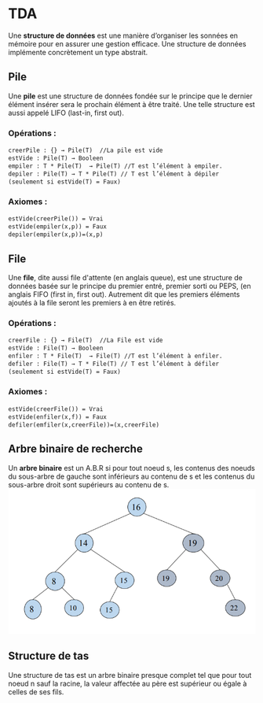 # TDA

Une **structure de données** est une manière d’organiser les sonnées en mémoire pour en assurer une gestion efficace. Une structure de données implémente concrètement un type abstrait. 

## Pile
Une **pile** est une structure de données fondée sur le principe que le dernier élément insérer sera le prochain élément à être traité. Une telle structure est aussi appelé LIFO (last-in, first out).
### Opérations : 
	creerPile : {} → Pile(T)  //La pile est vide
	estVide : Pile(T) → Booleen
	empiler : T * Pile(T)  → Pile(T) //T est l’élément à empiler. 
	depiler : Pile(T) → T * Pile(T) // T est l’élément à dépiler (seulement si estVide(T) = Faux)
### Axiomes : 
	estVide(creerPile()) = Vrai
	estVide(empiler(x,p)) = Faux
	depiler(empiler(x,p))=(x,p)

 
## File
Une	**file**, dite	aussi file d'attente	(en	anglais	queue),	est	une	structure	de données basée	sur	le	principe	du	premier	entré,	 premier	sorti	ou	PEPS,	(en	anglais	FIFO	(first	in,	first	out).	Autrement	 dit	que	les	premiers éléments ajoutés	à	la file	seront	les	premiers	à	en	être	retirés.
### Opérations : 
	creerFile : {} → File(T)  //La File est vide
	estVide : File(T) → Booleen
	enfiler : T * File(T)  → File(T) //T est l’élément à enfiler. 
	defiler : File(T) → T * File(T) // T est l’élément à défiler (seulement si estVide(T) = Faux)
### Axiomes : 
	estVide(creerFile()) = Vrai
	estVide(enfiler(x,f)) = Faux
	defiler(emfiler(x,creerFile))=(x,creerFile)
## Arbre binaire de recherche
Un **arbre binaire** est un A.B.R si pour tout noeud s, les contenus des noeuds du sous-arbre de gauche sont inférieurs au contenu de s et les contenus du sous-arbre droit sont supérieurs au contenu de s.
![Exemple Arbre Binaire de recherche](ABR.PNG)
## Structure de tas
Une structure de tas est un arbre binaire presque complet tel que pour tout noeud n sauf la racine, la valeur affectée au père est supérieur ou égale à celles de ses fils. 
